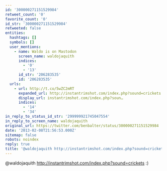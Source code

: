 ```yaml
---
id: '300000271151529984'
retweet_count: '0'
favorite_count: '0'
id_str: '300000271151529984'
retweeted: false
entities:
  hashtags: []
  symbols: []
  user_mentions:
    - name: Waldo is on Mastodon
      screen_name: waldojaquith
      indices:
        - '0'
        - '13'
      id_str: '206283535'
      id: '206283535'
  urls:
    - url: http://t.co/5wZC2mRT
      expanded_url: http://instantrimshot.com/index.php?sound=crickets
      display_url: instantrimshot.com/index.php?soun…
      indices:
        - '14'
        - '34'
in_reply_to_status_id_str: '299999921745047554'
in_reply_to_screen_name: waldojaquith
original_url: https://twitter.com/benbalter/status/300000271151529984
date: '2013-02-08T21:56:53.000Z'
sitemap: false
robots: noindex
reply: true
title: '@waldojaquith http://instantrimshot.com/index.php?sound=crickets :)'
---
```


@waldojaquith http://instantrimshot.com/index.php?sound=crickets :)